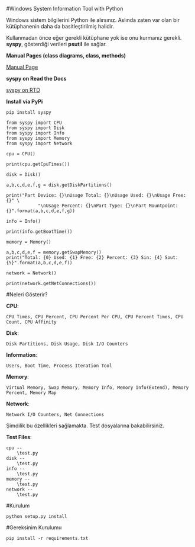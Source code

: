 #Windows System Information Tool with Python

Windows sistem bilgilerini Python ile alırsınız. Aslında zaten var olan bir kütüphanenin daha da basitleştirilmiş halidir.

Kullanmadan önce eğer gerekli kütüphane yok ise onu kurmanız gerekli. **syspy**, gösterdiği verileri **psutil** ile sağlar.

**Manual Pages (class diagrams, class, methods)**

[Manual Page](https://pythonhosted.org/syspy/) 

**syspy on Read the Docs**

[syspy on RTD](http://syspy.readthedocs.org/en/latest/)

**Install via PyPi**

~~~~{.shell}
pip install syspy
~~~~

~~~~{.python}
from syspy import CPU
from syspy import Disk
from syspy import Info
from syspy import Memory
from syspy import Network

cpu = CPU()

print(cpu.getCpuTimes())

disk = Disk()

a,b,c,d,e,f,g = disk.getDiskPartitions()

print("Part Device: {}\nUsage Total: {}\nUsage Used: {}\nUsage Free: {}" \
            "\nUsage Percent: {}\nPart Type: {}\nPart Mountpoint: {}".format(a,b,c,d,e,f,g))

info = Info()

print(info.getBootTime())

memory = Memory()

a,b,c,d,e,f = memory.getSwapMemory()
print("Total: {0} Used: {1} Free: {2} Percent: {3} Sin: {4} Sout: {5}".format(a,b,c,d,e,f))

network = Network()

print(network.getNetConnections())
~~~~

#Neleri Gösterir?

**CPU**:
    
    CPU Times, CPU Percent, CPU Percent Per CPU, CPU Percent Times, CPU Count, CPU Affinity

**Disk**:

    Disk Partitions, Disk Usage, Disk I/O Counters

**Information**:

    Users, Boot Time, Process Iteration Tool

**Memory**:

    Virtual Memory, Swap Memory, Memory Info, Memory Info(Extend), Memory Percent, Memory Map

**Network**:

    Network I/O Counters, Net Connections


Şimdilik bu özellikleri sağlamakta. Test dosyalarına bakabilirsiniz.

**Test Files**:

    cpu --
        \test.py
    disk --
        \test.py
    info --
        \test.py
    memory --
        \test.py
    network --
        \test.py 

#Kurulum
~~~~{.shell}
python setup.py install
~~~~

#Gereksinim Kurulumu

`pip install -r requirements.txt`
